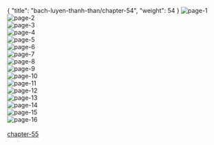 { "title": "bach-luyen-thanh-than/chapter-54", "weight": 54 }
<img src="bach-luyen-thanh-than_0054_01-2de68bf0cad801127b0b66309c279b5f.webp" alt="page-1" origin="http://storage.fshare.vn/Test-vechai/1501570255-Bach-Luyen-Thanh-Than-Chapter-53-02.jpg"><br/>
<img src="bach-luyen-thanh-than_0054_02-8895344c6c5277043218615554e5a946.webp" alt="page-2" origin="http://storage.fshare.vn/Test-vechai/1501570255-Bach-Luyen-Thanh-Than-Chapter-53-03.jpg"><br/>
<img src="bach-luyen-thanh-than_0054_03-a1896047000b3213634531fb47a293f8.webp" alt="page-3" origin="http://storage.fshare.vn/Test-vechai/1501570255-Bach-Luyen-Thanh-Than-Chapter-53-04.jpg"><br/>
<img src="bach-luyen-thanh-than_0054_04-a531d239ca11447956d1d9523bea3069.webp" alt="page-4" origin="http://storage.fshare.vn/Test-vechai/1501570255-Bach-Luyen-Thanh-Than-Chapter-53-05.jpg"><br/>
<img src="bach-luyen-thanh-than_0054_05-1291e74ff662483003c1163935b527e3.webp" alt="page-5" origin="http://storage.fshare.vn/Test-vechai/1501570255-Bach-Luyen-Thanh-Than-Chapter-53-06.jpg"><br/>
<img src="bach-luyen-thanh-than_0054_06-972f57eebc0eb641b60795895de84a9d.webp" alt="page-6" origin="http://storage.fshare.vn/Test-vechai/1501570255-Bach-Luyen-Thanh-Than-Chapter-53-07.jpg"><br/>
<img src="bach-luyen-thanh-than_0054_07-41da229873e9778bde6273b0f4beb9a9.webp" alt="page-7" origin="http://storage.fshare.vn/Test-vechai/1501570255-Bach-Luyen-Thanh-Than-Chapter-53-08.jpg"><br/>
<img src="bach-luyen-thanh-than_0054_08-3edc57c5f9943f3d2db1aff533aa9b95.webp" alt="page-8" origin="http://storage.fshare.vn/Test-vechai/1501570255-Bach-Luyen-Thanh-Than-Chapter-53-09.jpg"><br/>
<img src="bach-luyen-thanh-than_0054_09-e1748a0454fcdbc95d473cd2d0ee6047.webp" alt="page-9" origin="http://storage.fshare.vn/Test-vechai/1501570255-Bach-Luyen-Thanh-Than-Chapter-53-10.jpg"><br/>
<img src="bach-luyen-thanh-than_0054_10-c96de3abcbe725e817e3f32d0873a0a3.webp" alt="page-10" origin="http://storage.fshare.vn/Test-vechai/1501570255-Bach-Luyen-Thanh-Than-Chapter-53-11.jpg"><br/>
<img src="bach-luyen-thanh-than_0054_11-cc29e3ab30fa763a5d003830d107c8ca.webp" alt="page-11" origin="http://storage.fshare.vn/Test-vechai/1501570255-Bach-Luyen-Thanh-Than-Chapter-53-12.jpg"><br/>
<img src="bach-luyen-thanh-than_0054_12-8ffbea2c8b57ac9922cfb31cd912d01c.webp" alt="page-12" origin="http://storage.fshare.vn/Test-vechai/1501570255-Bach-Luyen-Thanh-Than-Chapter-53-13.jpg"><br/>
<img src="bach-luyen-thanh-than_0054_13-34c1cd8caeb9809bda618c16e70911ab.webp" alt="page-13" origin="http://storage.fshare.vn/Test-vechai/1501570255-Bach-Luyen-Thanh-Than-Chapter-53-14.jpg"><br/>
<img src="bach-luyen-thanh-than_0054_14-50cdbaf6482bf41a07510c7e2a444297.webp" alt="page-14" origin="http://storage.fshare.vn/Test-vechai/1501570255-Bach-Luyen-Thanh-Than-Chapter-53-15.jpg"><br/>
<img src="bach-luyen-thanh-than_0054_15-63a226f6c783bf6094575b6e4937f23c.webp" alt="page-15" origin="http://storage.fshare.vn/Test-vechai/1501570255-Bach-Luyen-Thanh-Than-Chapter-53-16.jpg"><br/>
<img src="bach-luyen-thanh-than_0054_16-9ae1e2300bd2870211d0177b22fe84e7.webp" alt="page-16" origin="http://storage.fshare.vn/Test-vechai/1501570255-Bach-Luyen-Thanh-Than-Chapter-53-17.jpg"><br/>
<br/><a class="nextchap" href="/bach-luyen-thanh-than/chapter-55">chapter-55</a>
